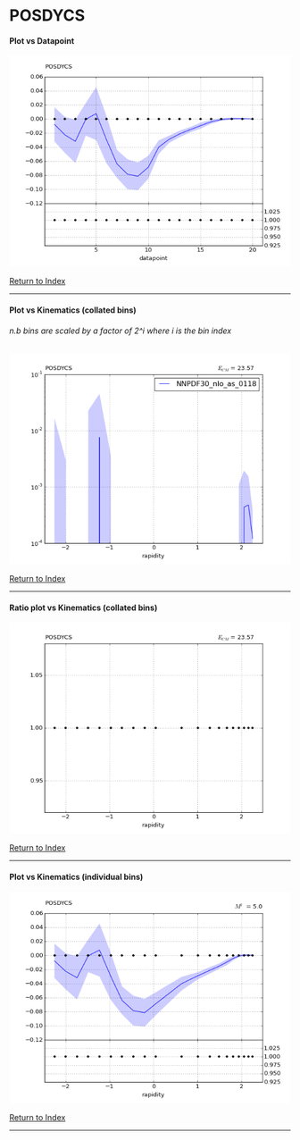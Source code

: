 POSDYCS
=======
#### Plot vs Datapoint 
[![POSDYCS datapoints](POSDYCS.png)](POSDYCS.pdf) 

[Return to Index](../index.html)

------------- 
#### Plot vs Kinematics (collated bins) 
###### n.b bins are scaled by a factor of 2^i where i is the bin index  
[![POSDYCS_0](POSDYCS_0.png)](POSDYCS_0.pdf)
      
[Return to Index](../index.html)

------------- 
#### Ratio plot vs Kinematics (collated bins) 
[![POSDYCS_0](POSDYCS_0_R.png)](POSDYCS_0_R.pdf)
      
[Return to Index](../index.html)

------------- 
#### Plot vs Kinematics (individual bins) 
[![POSDYCS_0_0](POSDYCS_0_0.png)](POSDYCS_0_0.pdf)
      
[Return to Index](../index.html)

------------- 
